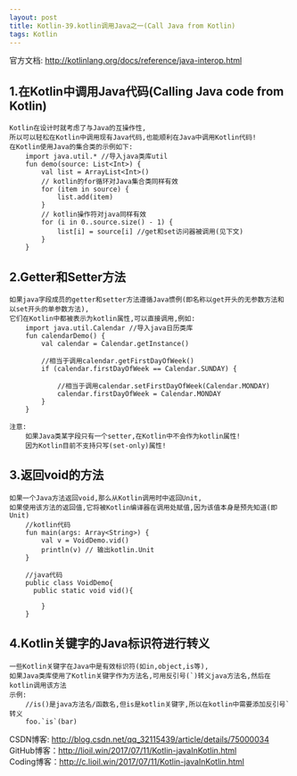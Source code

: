 ```yaml
---
layout: post
title: Kotlin-39.kotlin调用Java之一(Call Java from Kotlin)
tags: Kotlin
---
```

官方文档: http://kotlinlang.org/docs/reference/java-interop.html

## 1.在Kotlin中调用Java代码(Calling Java code from Kotlin)
    Kotlin在设计时就考虑了与Java的互操作性,
    所以可以轻松在Kotlin中调用现有Java代码,也能顺利在Java中调用Kotlin代码!
    在Kotlin使用Java的集合类的示例如下:
        import java.util.* //导入java类库util
        fun demo(source: List<Int>) {
            val list = ArrayList<Int>()
            // kotlin的for循环对Java集合类同样有效
            for (item in source) {
                list.add(item)
            }
            // kotlin操作符对java同样有效
            for (i in 0..source.size() - 1) {
                list[i] = source[i] //get和set访问器被调用(见下文)
            }
        }

## 2.Getter和Setter方法
    如果java字段成员的getter和setter方法遵循Java惯例(即名称以get开头的无参数方法和以set开头的单参数方法),
    它们在Kotlin中都被表示为kotlin属性,可以直接调用,例如:
        import java.util.Calendar //导入java日历类库
        fun calendarDemo() {
            val calendar = Calendar.getInstance()

            //相当于调用calendar.getFirstDayOfWeek()
            if (calendar.firstDayOfWeek == Calendar.SUNDAY) {

                //相当于调用calendar.setFirstDayOfWeek(Calendar.MONDAY)
                calendar.firstDayOfWeek = Calendar.MONDAY
            }
        }

    注意:
        如果Java类某字段只有一个setter,在Kotlin中不会作为kotlin属性!
        因为Kotlin目前不支持只写(set-only)属性!

## 3.返回void的方法
    如果一个Java方法返回void,那么从Kotlin调用时中返回Unit,
    如果使用该方法的返回值,它将被Kotlin编译器在调用处赋值,因为该值本身是预先知道(即Unit)
        //kotlin代码
        fun main(args: Array<String>) {
            val v = VoidDemo.vid()
            println(v) // 输出kotlin.Unit
        }

        //java代码
        public class VoidDemo{
          public static void vid(){

            }
        }
        

## 4.Kotlin关键字的Java标识符进行转义
    一些Kotlin关键字在Java中是有效标识符(如in,object,is等),
    如果Java类库使用了Kotlin关键字作为方法名,可用反引号(`)转义java方法名,然后在kotlin调用该方法
    示例:
        //is()是java方法名/函数名,但is是kotlin关键字,所以在kotlin中需要添加反引号`转义
        foo.`is`(bar)


CSDN博客: http://blog.csdn.net/qq_32115439/article/details/75000034   
GitHub博客：http://lioil.win/2017/07/11/Kotlin-javaInKotlin.html   
Coding博客：http://c.lioil.win/2017/07/11/Kotlin-javaInKotlin.html